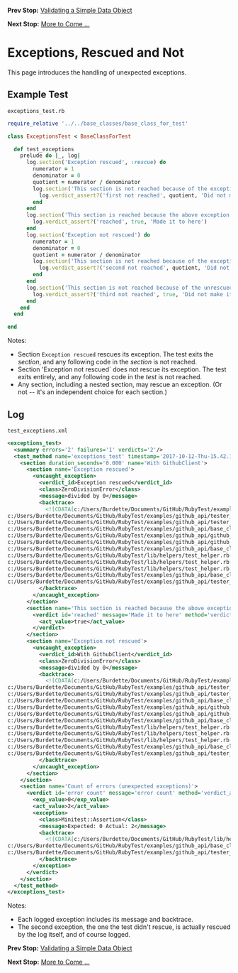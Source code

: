 <!--- GENERATED FILE, DO NOT EDIT --->
**Prev Stop:** [Validating a Simple Data Object](./DataValidSimple.md#validating-a-simple-data-object)

**Next Stop:** [More to Come ...](./MoreToCome.md#more-to-come-...)


# Exceptions, Rescued and Not

This page introduces the handling of unexpected exceptions.

## Example Test

<code>exceptions_test.rb</code>
```ruby
require_relative '../../base_classes/base_class_for_test'

class ExceptionsTest < BaseClassForTest

  def test_exceptions
    prelude do |_, log|
      log.section('Exception rescued', :rescue) do
        numerator = 1
        denominator = 0
        quotient = numerator / denominator
        log.section('This section is not reached because of the exception') do
          log.verdict_assert?('first not reached', quotient, 'Did not make it here because exception raised')
        end
      end
      log.section('This section is reached because the above exception was rescued') do
        log.verdict_assert?('reached', true, 'Made it to here')
      end
      log.section('Exception not rescued') do
        numerator = 1
        denominator = 0
        quotient = numerator / denominator
        log.section('This section is not reached because of the exception') do
          log.verdict_assert?('second not reached', quotient, 'Did not make it here because exception raised')
        end
      end
      log.section('This section is not reached because of the unrescued exception') do
        log.verdict_assert?('third not reached', true, 'Did not make it here because exception raised')
      end
    end
  end

end
```

Notes:

- Section `Exception rescued` rescues its exception.  The test exits the _section_, and any following code in the _section_ is not reached.
- Section 'Exception not rescued` does not rescue its exception.  The test exits entirely, and any following code in the _test_ is not reached.
- Any section, including a nested section, may rescue an exception.  (Or not -- it's an independent choice for each section.)

## Log

<code>test_exceptions.xml</code>
```xml
<exceptions_test>
  <summary errors='2' failures='1' verdicts='2'/>
  <test_method name='exceptions_test' timestamp='2017-10-12-Thu-15.42.18.816'>
    <section duration_seconds='0.000' name='With GithubClient'>
      <section name='Exception rescued'>
        <uncaught_exception>
          <verdict_id>Exception rescued</verdict_id>
          <class>ZeroDivisionError</class>
          <message>divided by 0</message>
          <backtrace>
            <![CDATA[c:/Users/Burdette/Documents/GitHub/RubyTest/examples/github_api/tester_tour/tests/exceptions_test.rb:10:in `/'
c:/Users/Burdette/Documents/GitHub/RubyTest/examples/github_api/tester_tour/tests/exceptions_test.rb:10:in `block (2 levels) in test_exceptions'
c:/Users/Burdette/Documents/GitHub/RubyTest/examples/github_api/tester_tour/tests/exceptions_test.rb:7:in `block in test_exceptions'
c:/Users/Burdette/Documents/GitHub/RubyTest/examples/github_api/base_classes/base_class_for_test.rb:13:in `block (2 levels) in prelude'
c:/Users/Burdette/Documents/GitHub/RubyTest/examples/github_api/github_client.rb:18:in `block in with'
c:/Users/Burdette/Documents/GitHub/RubyTest/examples/github_api/github_client.rb:14:in `with'
c:/Users/Burdette/Documents/GitHub/RubyTest/examples/github_api/base_classes/base_class_for_test.rb:12:in `block in prelude'
c:/Users/Burdette/Documents/GitHub/RubyTest/lib/helpers/test_helper.rb:23:in `block (2 levels) in test'
c:/Users/Burdette/Documents/GitHub/RubyTest/lib/helpers/test_helper.rb:22:in `block in test'
c:/Users/Burdette/Documents/GitHub/RubyTest/lib/helpers/test_helper.rb:21:in `test'
c:/Users/Burdette/Documents/GitHub/RubyTest/examples/github_api/base_classes/base_class_for_test.rb:11:in `prelude'
c:/Users/Burdette/Documents/GitHub/RubyTest/examples/github_api/tester_tour/tests/exceptions_test.rb:6:in `test_exceptions']]>
          </backtrace>
        </uncaught_exception>
      </section>
      <section name='This section is reached because the above exception was rescued'>
        <verdict id='reached' message='Made it to here' method='verdict_assert?' outcome='passed' volatile='false'>
          <act_value>true</act_value>
        </verdict>
      </section>
      <section name='Exception not rescued'>
        <uncaught_exception>
          <verdict_id>With GithubClient</verdict_id>
          <class>ZeroDivisionError</class>
          <message>divided by 0</message>
          <backtrace>
            <![CDATA[c:/Users/Burdette/Documents/GitHub/RubyTest/examples/github_api/tester_tour/tests/exceptions_test.rb:21:in `/'
c:/Users/Burdette/Documents/GitHub/RubyTest/examples/github_api/tester_tour/tests/exceptions_test.rb:21:in `block (2 levels) in test_exceptions'
c:/Users/Burdette/Documents/GitHub/RubyTest/examples/github_api/tester_tour/tests/exceptions_test.rb:18:in `block in test_exceptions'
c:/Users/Burdette/Documents/GitHub/RubyTest/examples/github_api/base_classes/base_class_for_test.rb:13:in `block (2 levels) in prelude'
c:/Users/Burdette/Documents/GitHub/RubyTest/examples/github_api/github_client.rb:18:in `block in with'
c:/Users/Burdette/Documents/GitHub/RubyTest/examples/github_api/github_client.rb:14:in `with'
c:/Users/Burdette/Documents/GitHub/RubyTest/examples/github_api/base_classes/base_class_for_test.rb:12:in `block in prelude'
c:/Users/Burdette/Documents/GitHub/RubyTest/lib/helpers/test_helper.rb:23:in `block (2 levels) in test'
c:/Users/Burdette/Documents/GitHub/RubyTest/lib/helpers/test_helper.rb:22:in `block in test'
c:/Users/Burdette/Documents/GitHub/RubyTest/lib/helpers/test_helper.rb:21:in `test'
c:/Users/Burdette/Documents/GitHub/RubyTest/examples/github_api/base_classes/base_class_for_test.rb:11:in `prelude'
c:/Users/Burdette/Documents/GitHub/RubyTest/examples/github_api/tester_tour/tests/exceptions_test.rb:6:in `test_exceptions']]>
          </backtrace>
        </uncaught_exception>
      </section>
    </section>
    <section name='Count of errors (unexpected exceptions)'>
      <verdict id='error count' message='error count' method='verdict_assert_equal?' outcome='failed' volatile='true'>
        <exp_value>0</exp_value>
        <act_value>2</act_value>
        <exception>
          <class>Minitest::Assertion</class>
          <message>Expected: 0 Actual: 2</message>
          <backtrace>
            <![CDATA[c:/Users/Burdette/Documents/GitHub/RubyTest/lib/helpers/test_helper.rb:21:in `test'
c:/Users/Burdette/Documents/GitHub/RubyTest/examples/github_api/base_classes/base_class_for_test.rb:11:in `prelude'
c:/Users/Burdette/Documents/GitHub/RubyTest/examples/github_api/tester_tour/tests/exceptions_test.rb:6:in `test_exceptions']]>
          </backtrace>
        </exception>
      </verdict>
    </section>
  </test_method>
</exceptions_test>
```

Notes:

- Each logged exception includes its message and backtrace.
- The second exception, the one the test didn't rescue, is actually rescued by the log itself, and of course logged.

**Prev Stop:** [Validating a Simple Data Object](./DataValidSimple.md#validating-a-simple-data-object)

**Next Stop:** [More to Come ...](./MoreToCome.md#more-to-come-...)

